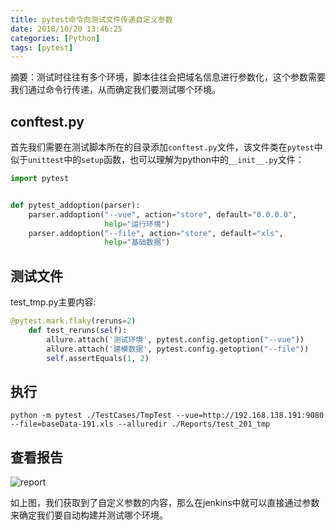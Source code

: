 ```yaml
---
title: pytest命令向测试文件传递自定义参数
date: 2018/10/20 13:46:25
categories: [Python]
tags: [pytest]
---
```


摘要：测试时往往有多个环境，脚本往往会把域名信息进行参数化，这个参数需要我们通过命令行传递，从而确定我们要测试哪个环境。

<!-- more -->

## conftest.py

首先我们需要在测试脚本所在的目录添加`conftest.py`文件，该文件类在`pytest`中似于`unittest`中的`setup`函数，也可以理解为python中的`__init__.py`文件：

```python
import pytest


def pytest_addoption(parser):
    parser.addoption("--vue", action="store", default="0.0.0.0",
                     help="运行环境")
    parser.addoption("--file", action="store", default="xls",
                     help="基础数据")

```

## 测试文件

test_tmp.py主要内容:

```python
@pytest.mark.flaky(reruns=2)
    def test_reruns(self):
        allure.attach('测试环境', pytest.config.getoption("--vue"))
        allure.attach('建模数据', pytest.config.getoption("--file"))
        self.assertEquals(1, 2)
```

## 执行

`python -m pytest ./TestCases/TmpTest --vue=http://192.168.138.191:9080 --file=baseData-191.xls --alluredir ./Reports/test_201_tmp`

## 查看报告

![report](http://img.qizhenjun.com/TIM%E6%88%AA%E5%9B%BE20181017145403.png)

如上图，我们获取到了自定义参数的内容，那么在jenkins中就可以直接通过参数来确定我们要自动构建并测试哪个环境。